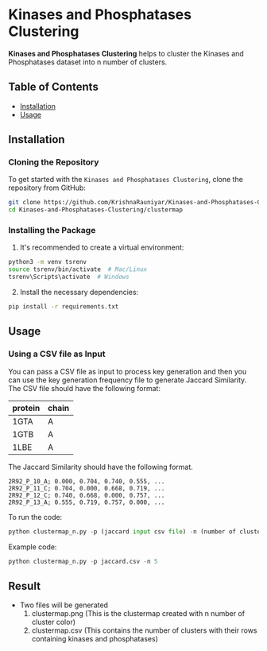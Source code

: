 # Kinases and Phosphatases Clustering

**Kinases and Phosphatases Clustering** helps to cluster the Kinases and Phosphatases dataset into n number of clusters.

## Table of Contents
- [Installation](#installation)
- [Usage](#usage)

## Installation

### Cloning the Repository

To get started with the `Kinases and Phosphatases Clustering`, clone the repository from GitHub:

```bash
git clone https://github.com/KrishnaRauniyar/Kinases-and-Phosphatases-Clustering.git
cd Kinases-and-Phosphatases-Clustering/clustermap
```

### Installing the Package
1. It's recommended to create a virtual environment:

```bash
python3 -m venv tsrenv
source tsrenv/bin/activate  # Mac/Linux
tsrenv\Scripts\activate  # Windows
```

2. Install the necessary dependencies:

```bash
pip install -r requirements.txt
```

## Usage
### Using a CSV file as Input
You can pass a CSV file as input to process key generation and then you can use the key generation frequency file to generate Jaccard Similarity. The CSV file should have the following format:

|protein         |chain        |
|----------------|-------------|
|1GTA            |A            |
|1GTB            |A            |
|1LBE            |A            |

The Jaccard Similarity should have the following format.

```
2R92_P_10_A; 0.000, 0.704, 0.740, 0.555, ...
2R92_P_11_C; 0.704, 0.000, 0.668, 0.719, ...
2R92_P_12_C; 0.740, 0.668, 0.000, 0.757, ...
2R92_P_13_A; 0.555, 0.719, 0.757, 0.000, ...
```

To run the code:

```python
python clustermap_n.py -p (jaccard input csv file) -n (number of clusters)
```

Example code:

```python
python clustermap_n.py -p jaccard.csv -n 5
```

## Result
- Two files will be generated
    1. clustermap.png (This is the clustermap created with n number of cluster color)
    2. clustermap.csv (This contains the number of clusters with their rows containing kinases and phosphatases)
